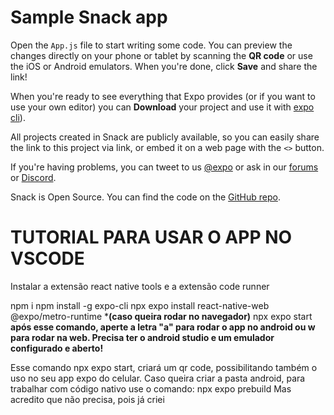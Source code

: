 # Sample Snack app

Open the `App.js` file to start writing some code. You can preview the changes directly on your phone or tablet by scanning the **QR code** or use the iOS or Android emulators. When you're done, click **Save** and share the link!

When you're ready to see everything that Expo provides (or if you want to use your own editor) you can **Download** your project and use it with [expo cli](https://docs.expo.dev/get-started/installation/#expo-cli)).

All projects created in Snack are publicly available, so you can easily share the link to this project via link, or embed it on a web page with the `<>` button.

If you're having problems, you can tweet to us [@expo](https://twitter.com/expo) or ask in our [forums](https://forums.expo.dev/c/expo-dev-tools/61) or [Discord](https://chat.expo.dev/).

Snack is Open Source. You can find the code on the [GitHub repo](https://github.com/expo/snack).

# TUTORIAL PARA USAR O APP NO VSCODE
Instalar a extensão react native tools e a extensão code runner

npm i
npm install -g expo-cli 
npx expo install react-native-web @expo/metro-runtime ***(caso queira rodar no navegador)**
npx expo start **após esse comando, aperte a letra "a" para rodar o app no android ou w para rodar na web. Precisa ter o android studio e um emulador configurado e aberto!**

Esse comando npx expo start, criará um qr code, possibilitando também o uso no seu app expo do celular. Caso queira criar a pasta android, para trabalhar com código nativo use o comando:
npx expo prebuild
Mas acredito que não precisa, pois já criei
